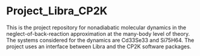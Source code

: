 # Project_Libra_CP2K
This is the project repository for nonadiabatic molecular dynamics in the neglect-of-back-reaction approximation at the many-body level of theory. The systems considered for the dynamics are Cd33Se33 and Si75H64. The project uses an interface between Libra and the CP2K software packages.
